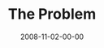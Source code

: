 ---
layout: message
category: message
series: "GIMME GIMME"
title: "The Problem"
date: 2008-11-02-00-00
message_id: 532
audio: "http://s3.amazonaws.com/crossroads-media/messages/audio/Gimme_Week1_The_Problem_11-2-2008_Brian_Tome.mp3"
audio-duration: "36:08"
notes-description: ""
notes: "http://s3.amazonaws.com/crossroads-media/documents/SN_11_01-02_08.pdf"
notes-title: "GIMME GIMME&#58; The Problem (Study Notes)"
program: "http://s3.amazonaws.com/crossroads-media/documents/1101_02Program.pdf"
description: "Entitlement can creep into our lives in unexpected ways. In this talk, Brian Tome discusses the entitlement mentality as found in the story of Jacob and Esau in the bible."
video: "http://s3.amazonaws.com/crossroads-media/messages/video/gimmegimme1.mp4"
video-duration: "37:12"
video-image: "http://s3.amazonaws.com/crossroads-media/images/gimme1-still.jpg"
explicit: false
---